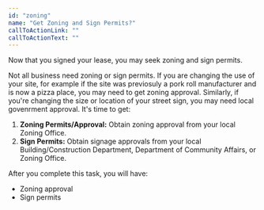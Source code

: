 ```yaml
---
id: "zoning"
name: "Get Zoning and Sign Permits?"
callToActionLink: ""
callToActionText: ""
---
```

Now that you signed your lease, you may seek zoning and sign permits. 

Not all business need zoning or sign permits. If you are changing the use of your site, for example if the site was previosuly a pork roll manufacturer and is now a pizza place, you may need to get zoning approval. Similarly, if you're changing the size or location of your street sign, you may need local govenrment approval. It's time to get:
      
1. **Zoning Permits/Approval:** Obtain zoning approval from your local Zoning Office.
2. **Sign Permits:** Obtain signage approvals from your local Building/Construction Department, Department of Community Affairs, or Zoning Office.

After you complete this task, you will have:
- Zoning approval
- Sign permits
